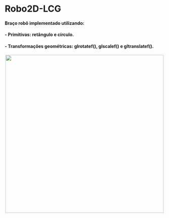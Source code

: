 # Robo2D-LCG

#### Braço robô implementado utilizando:

#### - Primitivas: retângulo e círculo.

#### - Transformações geométricas: glrotatef(), glscalef() e gltranslatef().

<div align="center">
<img src="https://user-images.githubusercontent.com/97700447/182024595-4514d640-bad2-4d66-8c0c-8a87d87ab359.png" width=500px/>
</div>
